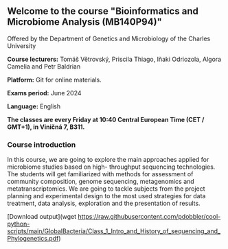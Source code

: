 ## Welcome to the course "Bioinformatics and Microbiome Analysis (MB140P94)"

Offered by the Department of Genetics and Microbiology of the Charles University

**Course lecturers:** Tomáš Větrovský, Priscila Thiago, Iñaki Odriozola, Algora Camelia and Petr Baldrian

**Platform:** Git for online materials.

**Exams period:** June 2024

**Language:** English

**The classes are every Friday at 10:40 Central European Time (CET / GMT+1), in Viničná 7, B311.**

### Course introduction

In this course, we are going to explore the main approaches applied for microbiome studies based on high- throughput sequencing technologies. The students will get familiarized with methods for assessment of community composition, genome sequencing, metagenomics and metatranscriptomics. We are going to tackle subjects from the project planning and experimental design to the most used strategies for data treatment, data analysis, exploration and the presentation of results.

[Download output](wget https://raw.githubusercontent.com/pdobbler/cool-python-scripts/main/GlobalBacteria/Class_1_Intro_and_History_of_sequencing_and_Phylogenetics.pdf)
